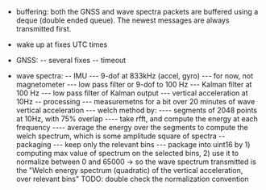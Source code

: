 - buffering: both the GNSS and wave spectra packets are buffered using a deque (double ended queue). The newest messages are always transmitted first.

- wake up at fixes UTC times

- GNSS:
-- several fixes
-- timeout

- wave spectra:
-- IMU
--- 9-dof at 833kHz (accel, gyro)
--- for now, not magnetometer
--- low pass filter or 9-dof to 100 Hz
--- Kalman filter at 100 Hz
--- low pass filter of Kalman output
--- vertical acceleration at 10Hz
-- processing
--- measuremetns for a bit over 20 minutes of wave vertical acceleration
--- welch method by:
---- segments of 2048 points at 10Hz, with 75% overlap
---- take rfft, and compute the energy at each frequency
---- average the energy over the segments to compute the welch spectrum, which is some amplitude square of spectra
-- packaging
--- keep only the relevant bins
--- package into uint16 by 1) computing max value of spectrum on the selected bins, 2) use it to normalize between 0 and 65000
-> so the wave spectrum transmitted is the "Welch energy spectrum (quadratic) of the vertical acceleration, over relevant bins"
TODO: double check the normalization convention

